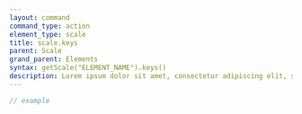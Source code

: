 ```yaml
---
layout: command
command_type: action
element_type: scale
title: scale.keys
parent: Scale
grand_parent: Elements
syntax: getScale("ELEMENT_NAME").keys()
description: Lorem ipsum dolor sit amet, consectetur adipiscing elit, sed do eiusmod tempor incididunt ut labore et dolore magna aliqua. Ut enim ad minim veniam, quis nostrud exercitation ullamco laboris nisi ut aliquip ex ea commodo consequat.
---
```


```javascript
// example
```